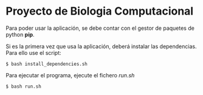 Proyecto de Biologia Computacional
==================================

Para poder usar la aplicación, se debe contar con el gestor de paquetes de python **pip**.

Si es la primera vez que usa la aplicación, deberá instalar las dependencias. Para ello use el script:

	$ bash install_dependencies.sh

Para ejecutar el programa, ejecute el fichero *run.sh*

    $ bash run.sh
